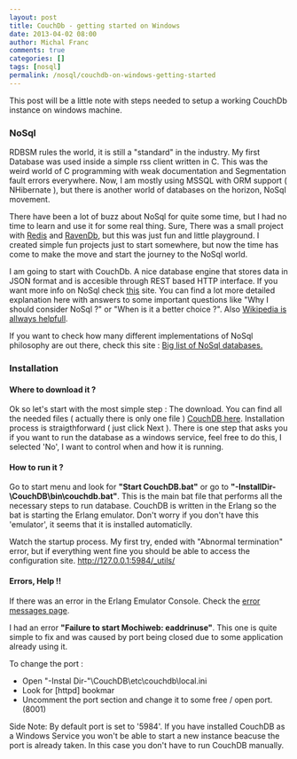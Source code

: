 ```yaml
---
layout: post
title: CouchDb - getting started on Windows
date: 2013-04-02 08:00
author: Michal Franc
comments: true
categories: []
tags: [nosql]
permalink: /nosql/couchdb-on-windows-getting-started
---
```

This post will be a little note with steps needed to setup a working CouchDb instance on windows machine.

<h3>NoSql</h3>

RDBSM rules the world, it is still a "standard" in the industry. My first Database was used inside a simple rss client written in C. This was the weird world of C programming with weak documentation and Segmentation fault errors everywhere. Now, I am mostly using MSSQL with ORM support ( NHibernate ), but there is another world of databases on the horizon, NoSql movement.

There have been a lot of buzz about NoSql for quite some time, but I had no time to learn and use it for some real thing. Sure, There was a small project with <a href="http://redis.io/">Redis</a> and <a href="http://ravendb.net/">RavenDb</a>, but this was just fun and little playground. I created simple fun projects just to start somewhere, but now the time has come to make the move and start the journey to the NoSql world.

I am going to start with CouchDb. A nice database engine that stores data in JSON format and is accesible through REST based HTTP interface. If you want more info on NoSql check <a href="http://nosql.mypopescu.com/kb/nosql">this</a> site. You can find a lot more detailed explanation here with answers to some important questions like "Why I should consider NoSql ?" or "When is it a better choice ?". Also <a href="http://en.wikipedia.org/wiki/NoSQL">Wikipedia is allways helpfull</a>. 

If you want to check how many different implementations of NoSql philosophy are out there, check this site : <a href="http://nosql-database.org">Big list of NoSql databases.</a>

<h3>Installation</h3>

<h4>Where to download it ?</h4>

Ok so let's start with the most simple step : The download.
You can find all the needed files ( actually there is only one file ) <a href="http://couchdb.apache.org/"> CouchDB here</a>. Installation process is straigthforward ( just click Next ). There is one step that asks you if you want to run the database as a windows service, feel free to do this, I selected 'No', I want to control when and how it is running. 

<h4>How to run it ?</h4>

Go to start menu and look for <b>"Start CouchDB.bat"</b> or go to <b>"-InstallDir-\CouchDB\bin\couchdb.bat"</b>. This is the main bat file that performs all the necessary steps to run database. CouchDB is written in the Erlang so the bat is starting the Erlang emulator. Don't worry if you don't have this 'emulator', it seems that it is installed automaticlly.

Watch the startup process. My first try, ended with "Abnormal termination" error, but if everything went fine you should be able to access the configuration site. <a href="http://127.0.0.1:5984/_utils/">http://127.0.0.1:5984/_utils/</a>

<h4>Errors, Help !!</h4>

If there was an error in the Erlang Emulator Console. Check the <a href="http://wiki.apache.org/couchdb/Error_messages">error messages page</a>.

I had an error <b>"Failure to start Mochiweb: eaddrinuse"</b>. This one is quite simple to fix and was caused by port being closed due to some application already using it. 

To change the port :

<ul>
  <li>Open "-Instal Dir-"\CouchDB\etc\couchdb\local.ini</li>
  <li>Look for [httpd] bookmar</li>
  <li>Uncomment the port section and change it to some free / open port. (8001)</li>
</ul>

Side Note: By default port is set to '5984'. If you have installed CouchDB as a Windows Service you won't be able to start a new instance beacuse the port is already taken. In this case you don't have to run CouchDB manually.


